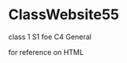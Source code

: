 # ClassWebsite55
class 1 S1 foe C4 General

for reference on HTML

<!DOCTYPE html>
<html lang "en">
<head></head>
<body></body>